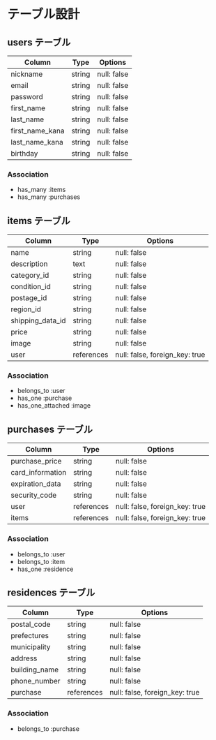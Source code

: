 # テーブル設計

## users テーブル

| Column          | Type   | Options     |
| --------------- | ------ | ----------- |
| nickname        | string | null: false |
| email           | string | null: false |
| password        | string | null: false |
| first_name      | string | null: false |
| last_name       | string | null: false |
| first_name_kana | string | null: false |
| last_name_kana  | string | null: false |
| birthday        | string | null: false |

### Association

- has_many :items
- has_many :purchases

## items テーブル

| Column            | Type       | Options     |
| ----------------- | ---------- | ----------- |
| name              | string     | null: false |
| description       | text       | null: false |
| category_id       | string     | null: false |
| condition_id      | string     | null: false |
| postage_id        | string     | null: false |
| region_id         | string     | null: false |
| shipping_data_id  | string     | null: false |
| price             | string     | null: false |
| image             | string     | null: false |
| user              | references | null: false, foreign_key: true |

### Association

- belongs_to :user
- has_one    :purchase
- has_one_attached :image

## purchases テーブル

| Column           | Type       | Options                        |
| ---------------- | ---------- | ------------------------------ |
| purchase_price   | string     | null: false |
| card_information | string     | null: false |
| expiration_data  | string     | null: false |
| security_code    | string     | null: false |
| user             | references | null: false, foreign_key: true |
| items            | references | null: false, foreign_key: true |

### Association

- belongs_to :user
- belongs_to :item
- has_one    :residence

## residences テーブル

| Column        | Type       | Options     |
| ------------- | ---------- | ----------- |
| postal_code   | string     | null: false |
| prefectures   | string     | null: false |
| municipality  | string     | null: false |
| address       | string     | null: false |
| building_name | string     | null: false |
| phone_number  | string     | null: false |
| purchase      | references | null: false, foreign_key: true |

### Association

- belongs_to :purchase